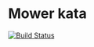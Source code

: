 # Mower kata
[![Build Status](https://travis-ci.org/jhagai/mower-kata.svg?branch=master)](https://travis-ci.org/jhagai/mower-kata)
